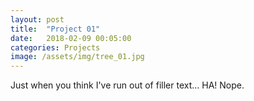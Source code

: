 ```yaml
---
layout: post
title:  "Project 01"
date:   2018-02-09 00:05:00
categories: Projects
image: /assets/img/tree_01.jpg
---
```


<p>Just when you think I've run out of filler text... HA! Nope.</p>

